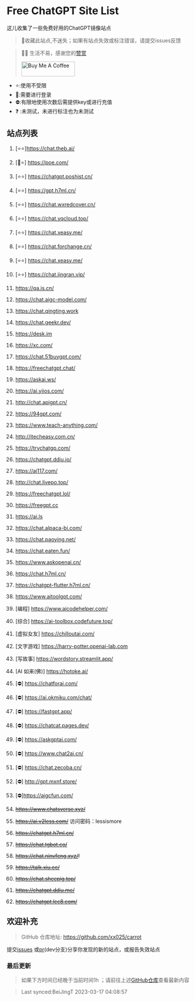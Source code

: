 # Free ChatGPT Site List

这儿收集了一些免费好用的ChatGPT镜像站点
> 🤭收藏此站点,不迷失；如果有站点失效或标注错误，请提交issues反馈

> 🧡🧡 生活不易，感谢您的[赞赏](https://xx025.github.io/pages/zs/)
>
><a href="https://xx025.github.io/pages/zs/" target="_blank"><img src="https://cdn.buymeacoffee.com/buttons/v2/default-blue.png" alt="Buy Me A Coffee" style="height: 40px !important;width: 145px !important;" ></a>

- ⭐:使用不受限
- 🔑:需要进行登录
- ⛔:有限地使用次数后需提供key或进行充值
- ❓ :未测试，未进行标注也为未测试

## 站点列表

1. [⭐⭐]https://chat.theb.ai/

2. [🔑⭐] https://poe.com/

3. [⭐⭐] https://chatgpt.poshist.cn/

4. [⭐⭐] https://gpt.h7ml.cn/

5. [⭐⭐] https://chat.wxredcover.cn/

6. [⭐⭐] https://chat.yqcloud.top/

7. [⭐⭐] https://chat.xeasy.me/

8. [⭐⭐] https://chat.forchange.cn/

9. [⭐⭐] https://chat.xeasy.me/

10. [⭐⭐] https://chat.jingran.vip/

11. https://qa.js.cn/

12. https://chat.aigc-model.com/

13. https://chat.qingting.work

14. https://chat.geekr.dev/

15. https://desk.im

16. https://xc.com/

17. https://chat.51buygpt.com/

18. https://freechatgpt.chat/

19. https://askai.ws/

20. https://ai.yiios.com/

21. http://chat.apigpt.cn/

22. https://94gpt.com/

23. https://www.teach-anything.com/

24. http://itecheasy.com.cn/

25. https://trychatgp.com/

26. https://chatgpt.ddiu.io/

27. https://ai117.com/

28. http://chat.livepo.top/

29. https://freechatgpt.lol/

30. https://freegpt.cc

31. https://ai.ls

32. https://chat.alpaca-bi.com/

33. https://chat.paoying.net/

34. https://chat.eaten.fun/

35. https://www.askopenai.cn/

36. https://chat.h7ml.cn/

37. https://chatgpt-flutter.h7ml.cn/

38. https://www.aitoolgpt.com/

39. [编程] https://www.aicodehelper.com/

40. [综合] https://ai-toolbox.codefuture.top/

41. [虚拟女友] https://chilloutai.com/

42. [文字游戏] https://harry-potter.openai-lab.com

43. [写故事] https://wordstory.streamlit.app/

44. [AI 如来(佛)] https://hotoke.ai/

45. [⛔] https://chatforai.com/

46. [⛔] https://ai.okmiku.com/chat/

47. [⛔] https://fastgpt.app/

48. [⛔] https://chatcat.pages.dev/

49. [⛔] https://askgptai.com/

50. [⛔] https://www.chat2ai.cn/

51. [⛔] https://chat.zecoba.cn/

52. [⛔] http://gpt.mxnf.store/

53. [⛔]https://aigcfun.com/

54. ~~https://www.chatsverse.xyz/~~

55. ~~https://ai.v2less.com/~~ 访问密码：lessismore

56. ~~https://chatgpt.h7ml.cn/~~

57. ~~https://chat.tgbot.co/~~

58. ~~https://chat.ninvfeng.xyz/!~~

59. ~~https://talk.xiu.ee/~~

60. ~~https://chat.sheepig.top/~~

61. ~~https://chatgpt.ddiu.me/~~

62. ~~https://chatgpt.lcc8.com/~~

## 欢迎补充

> GitHub 仓库地址: https://github.com/xx025/carrot

提交[issues](https://github.com/xx025/carrot/issues)
或[pr](https://github.com/xx025/carrot/blob/dev/develop.md#向dev分支提交更改)(dev分支)分享你发现的新的站点，或报告失效站点

### 最后更新

> 如果下方时间已经晚于当前时间1h ；请前往上述[GitHub仓库](https://github.com/xx025/carrot)查看最新内容
> 

>Last synced:BeiJingT 2023-03-17 04:08:57
